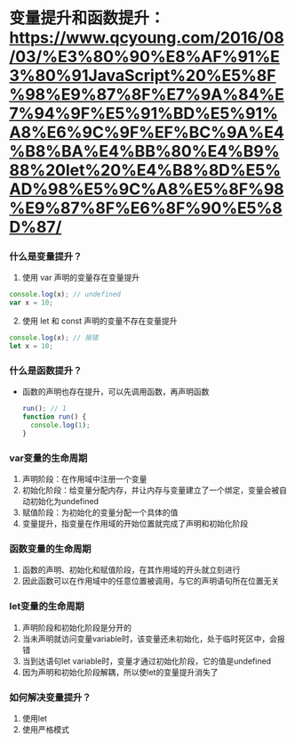 # 变量提升和函数提升：https://www.qcyoung.com/2016/08/03/%E3%80%90%E8%AF%91%E3%80%91JavaScript%20%E5%8F%98%E9%87%8F%E7%9A%84%E7%94%9F%E5%91%BD%E5%91%A8%E6%9C%9F%EF%BC%9A%E4%B8%BA%E4%BB%80%E4%B9%88%20let%20%E4%B8%8D%E5%AD%98%E5%9C%A8%E5%8F%98%E9%87%8F%E6%8F%90%E5%8D%87/

### 什么是变量提升？
1.  使用 var 声明的变量存在变量提升
  ```js
  console.log(x); // undefined
  var x = 10;
  ```
2.  使用 let 和 const 声明的变量不存在变量提升
  ```js
  console.log(x); // 报错
  let x = 10;
  ```

### 什么是函数提升？
- 函数的声明也存在提升，可以先调用函数，再声明函数
  ```js
  run(); // 1
  function run() {
    console.log(1);
  }
  ```

### var变量的生命周期
1.  声明阶段：在作用域中注册一个变量
2.  初始化阶段：给变量分配内存，并让内存与变量建立了一个绑定，变量会被自动初始化为undefined
3.  赋值阶段：为初始化的变量分配一个具体的值
4.  变量提升，指变量在作用域的开始位置就完成了声明和初始化阶段

### 函数变量的生命周期
1.  函数的声明、初始化和赋值阶段，在其作用域的开头就立刻进行
2.  因此函数可以在作用域中的任意位置被调用，与它的声明语句所在位置无关

### let变量的生命周期
1.  声明阶段和初始化阶段是分开的
2.  当未声明就访问变量variable时，该变量还未初始化，处于临时死区中，会报错
3.  当到达语句let variable时，变量才通过初始化阶段，它的值是undefined
4.  因为声明和初始化阶段解耦，所以使let的变量提升消失了

### 如何解决变量提升？
1.  使用let
2.  使用严格模式